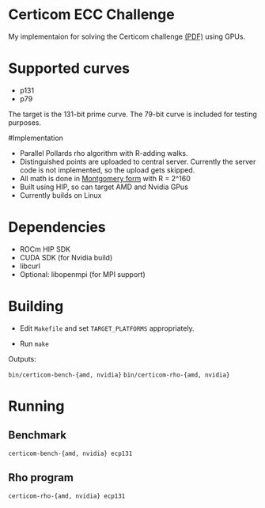 # Certicom ECC Challenge

My implementaion for solving the Certicom challenge [(PDF)](https://github.com/brichard19/certicom-challenge/blob/main/docs/challenge-2009.pdf "Certicom challenge") using GPUs.

# Supported curves

- p131
- p79

The target is the 131-bit prime curve. The 79-bit curve is included for testing purposes.

#Implementation
- Parallel Pollards rho algorithm with R-adding walks.
- Distinguished points are uploaded to central server. Currently the server code is not implemented, so the upload gets skipped.
- All math is done in  [Montgomery form](https://en.wikipedia.org/wiki/Montgomery_modular_multiplication "Montgomery form") with R = 2^160
- Built using HIP, so can target AMD and Nvidia GPus
- Currently builds on Linux

# Dependencies

- ROCm HIP SDK
- CUDA SDK (for Nvidia build)
- libcurl
- Optional: libopenmpi (for MPI support)


# Building

- Edit `Makefile` and set `TARGET_PLATFORMS` appropriately.

- Run `make`

Outputs:

`bin/certicom-bench-{amd, nvidia}`
`bin/certicom-rho-{amd, nvidia}`

# Running

## Benchmark
`certicom-bench-{amd, nvidia} ecp131`

## Rho program

`certicom-rho-{amd, nvidia} ecp131`
